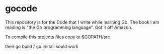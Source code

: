 # gocode

This repository is for the Code that I write while learning Go. The book I am reading is "the Go programming language". Got it off Amazon.

To compile this projects files copy to $GOPATH/src

then go build / go install sould work


